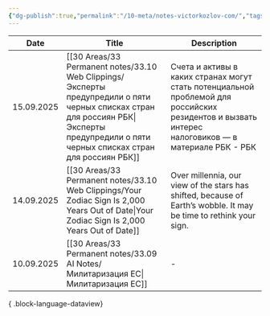 ```yaml
---
{"dg-publish":true,"permalink":"/10-meta/notes-victorkozlov-com/","tags":["gardenEntry"],"created":"2025-09-04T17:43:05.836+02:00"}
---
```


| Date       | Title                                                                                                                                                                                         | Description                                                                                                                                        |
| ---------- | --------------------------------------------------------------------------------------------------------------------------------------------------------------------------------------------- | -------------------------------------------------------------------------------------------------------------------------------------------------- |
| 15.09.2025 | [[30 Areas/33 Permanent notes/33.10 Web Clippings/Эксперты предупредили о пяти черных списках стран для россиян  РБК\|Эксперты предупредили о пяти черных списках стран для россиян  РБК]] | Счета и активы в каких странах могут стать потенциальной проблемой для российских резидентов и вызвать интерес налоговиков — в материале РБК - РБК |
| 14.09.2025 | [[30 Areas/33 Permanent notes/33.10 Web Clippings/Your Zodiac Sign Is 2,000 Years Out of Date\|Your Zodiac Sign Is 2,000 Years Out of Date]]                                               | Over millennia, our view of the stars has shifted, because of Earth’s wobble. It may be time to rethink your sign.                                 |
| 10.09.2025 | [[30 Areas/33 Permanent notes/33.09 AI Notes/Милитаризация ЕС\|Милитаризация ЕС]]                                                                                                          | \-                                                                                                                                                 |

{ .block-language-dataview}
